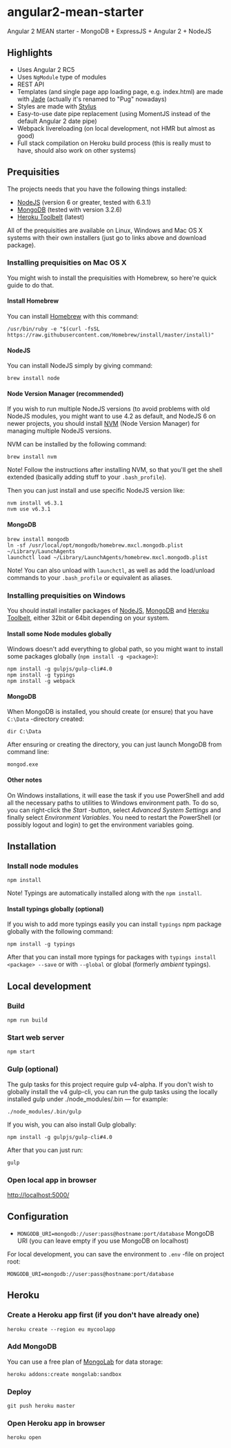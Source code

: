 # angular2-mean-starter

Angular 2 MEAN starter - MongoDB + ExpressJS + Angular 2 + NodeJS

## Highlights

- Uses Angular 2 RC5
- Uses `NgModule` type of modules
- REST API
- Templates (and single page app loading page, e.g. index.html) are made with [Jade](http://jade-lang.com/) (actually it's renamed to "Pug" nowadays)
- Styles are made with [Stylus](http://stylus-lang.com/)
- Easy-to-use date pipe replacement (using MomentJS instead of the default Angular 2 date pipe)
- Webpack livereloading (on local development, not HMR but almost as good)
- Full stack compilation on Heroku build process (this is really must to have, should also work on other systems)

## Prequisities

The projects needs that you have the following things installed:

- [NodeJS](https://nodejs.org/) (version 6 or greater, tested with 6.3.1)
- [MongoDB](https://www.mongodb.com/) (tested with version 3.2.6)
- [Heroku Toolbelt](https://toolbelt.heroku.com/) (latest)

All of the prequisities are available on Linux, Windows and Mac OS X systems with their own installers (just go to links above and download package).

### Installing prequisities on Mac OS X

You might wish to install the prequisities with Homebrew, so here're quick guide to do that.

#### Install Homebrew

You can install [Homebrew](http://brew.sh/) with this command:

```
/usr/bin/ruby -e "$(curl -fsSL https://raw.githubusercontent.com/Homebrew/install/master/install)"
```

#### NodeJS

You can install NodeJS simply by giving command:

```
brew install node
```

#### Node Version Manager (recommended)

If you wish to run multiple NodeJS versions (to avoid problems with old NodeJS modules, you might want to use 4.2 as default, and NodeJS 6 on newer projects, you should install [NVM](https://github.com/creationix/nvm) (Node Version Manager) for managing multiple NodeJS versions.

NVM can be installed by the following command:

```
brew install nvm
```

Note! Follow the instructions after installing NVM, so that you'll get the shell extended (basically adding stuff to your `.bash_profile`).

Then you can just install and use specific NodeJS version like:

```
nvm install v6.3.1
nvm use v6.3.1
```

#### MongoDB

```
brew install mongodb
ln -sf /usr/local/opt/mongodb/homebrew.mxcl.mongodb.plist ~/Library/LaunchAgents
launchctl load ~/Library/LaunchAgents/homebrew.mxcl.mongodb.plist
```

Note! You can also unload with `launchctl`, as well as add the load/unload commands to your `.bash_profile` or equivalent as aliases.

### Installing prequisities on Windows

You should install installer packages of [NodeJS](https://nodejs.org/en/download/current/), [MongoDB](https://www.mongodb.com/download-center) and [Heroku Toolbelt](https://toolbelt.heroku.com/windows), either 32bit or 64bit depending on your system.

#### Install some Node modules globally

Windows doesn't add everything to global path, so you might want to install some packages globally (`npm install -g <package>`):

```
npm install -g gulpjs/gulp-cli#4.0
npm install -g typings
npm install -g webpack
```

#### MongoDB

When MongoDB is installed, you should create (or ensure) that you have `C:\Data` -directory created:

```
dir C:\Data
```

After ensuring or creating the directory, you can just launch MongoDB from command line:

```
mongod.exe
```

#### Other notes

On Windows installations, it will ease the task if you use PowerShell and add all the necessary paths to utilities to Windows environment path. To do so, you can right-click the *Start* -button, select *Advanced System Settings* and finally select *Environment Variables*. You need to restart the PowerShell (or possibly logout and login) to get the environment variables going.

## Installation

### Install node modules

```
npm install
```

Note! Typings are automatically installed along with the `npm install`.

#### Install typings globally (optional)

If you wish to add more typings easily you can install `typings` npm package globally with the following command:

```
npm install -g typings
```

After that you can install more typings for packages with `typings install <package> --save` or with `--global` or global (formerly _ambient_ typings).

## Local development

### Build

```
npm run build
```

### Start web server

```
npm start
```

### Gulp (optional)

The gulp tasks for this project require gulp v4-alpha. If you don't wish to globally install the v4 gulp-cli, you can run the gulp tasks using the locally installed gulp under ./node_modules/.bin — for example:

```
./node_modules/.bin/gulp
```

If you wish, you can also install Gulp globally:

```
npm install -g gulpjs/gulp-cli#4.0
```

After that you can just run:

```
gulp
```

### Open local app in browser

[http://localhost:5000/](http://localhost:5000/)

## Configuration

- `MONGODB_URI=mongodb://user:pass@hostname:port/database` MongoDB URI (you can leave empty if you use MongoDB on localhost)

For local development, you can save the environment to `.env` -file on project root:

```
MONGODB_URI=mongodb://user:pass@hostname:port/database
```

## Heroku

### Create a Heroku app first (if you don't have already one)

```
heroku create --region eu mycoolapp
```

### Add MongoDB

You can use a free plan of [MongoLab](https://elements.heroku.com/addons/mongolab) for data storage:

```
heroku addons:create mongolab:sandbox
```

### Deploy

```
git push heroku master
```

### Open Heroku app in browser

```
heroku open
```

